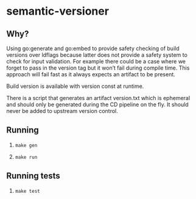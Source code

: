 # semantic-versioner
## Why?
Using go:generate and go:embed to provide safety checking of build versions over ldflags because latter does not provide a safety system to check for input validation. For example there could be a case where we forget to pass in the version tag but it won’t fail during compile time. This approach will fail fast as it always expects an artifact to be present.

Build version is available with version const at runtime.

There is a script that generates an artifact version.txt which is ephemeral and should only be generated during the CD pipeline on the fly. It should never be added to upstream version control.

## Running
1. `make gen`

2. `make run`

## Running tests
1. `make test`